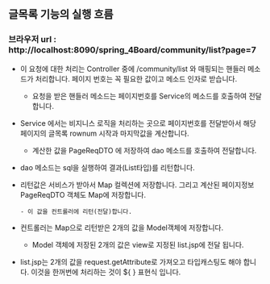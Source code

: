 ## 글목록 기능의 실행 흐름


### 브라우저 url :  http://localhost:8090/spring_4Board/community/list?page=7

+ 이 요청에 대한 처리는 Controller 중에 	/community/list 와 매핑되는
	핸들러 메소드가 처리합니다. 페이지 번호는 꼭 필요한 값이고 메소드 인자로 받습니다.
	
	- 요청을 받은 핸들러 메소드는 페이지번호를 Service의 메소드를 호출하여 전달합니다.
		
+ Service 에서는 비지니스 로직을 처리하는 곳으로 페이지번호를 전달받아서
	      해당페이지의 글목록 rownum 시작과 마지막값을 계산합니다.
	      
  - 계산한 값을 PageReqDTO 에 저장하여 dao 메소드를 호출하여 전달합니다.
	      
+ dao 메소드는 sql을 실행하여 결과(List타입)를 리턴합니다.
	        
+ 리턴값은 서비스가 받아서 Map 컬렉션에 저장합니다.
	             그리고 계산된 페이지정보 PageReqDTO 객체도 Map에 저장합니다.
	             
	  - 이 값을 컨트롤러에 리턴(전달)합니다.
	               
+ 컨트롤러는 Map으로 리턴받은 2개의 값을 Model객체에 저장합니다.
	                
    - Model 객체에 저장된 2개의 값은 view로 지정된 list.jsp에
	                   전달 됩니다.
	                
+ list.jsp는 2개의 값을 request.getAttribute로 
 가져오고 타입캐스팅도 해야 합니다. 이것을 한꺼번에 처리하는 것이 ${ } 표현식 입니다.                            
